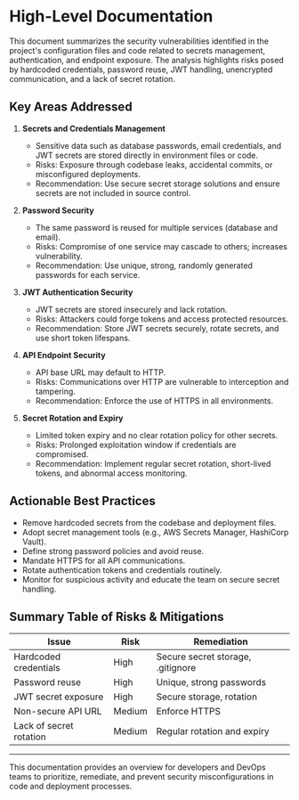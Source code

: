 # High-Level Documentation

This document summarizes the security vulnerabilities identified in the project's configuration files and code related to secrets management, authentication, and endpoint exposure. The analysis highlights risks posed by hardcoded credentials, password reuse, JWT handling, unencrypted communication, and a lack of secret rotation.

## Key Areas Addressed

1. **Secrets and Credentials Management**
   - Sensitive data such as database passwords, email credentials, and JWT secrets are stored directly in environment files or code.
   - Risks: Exposure through codebase leaks, accidental commits, or misconfigured deployments.
   - Recommendation: Use secure secret storage solutions and ensure secrets are not included in source control.

2. **Password Security**
   - The same password is reused for multiple services (database and email).
   - Risks: Compromise of one service may cascade to others; increases vulnerability.
   - Recommendation: Use unique, strong, randomly generated passwords for each service.

3. **JWT Authentication Security**
   - JWT secrets are stored insecurely and lack rotation.
   - Risks: Attackers could forge tokens and access protected resources.
   - Recommendation: Store JWT secrets securely, rotate secrets, and use short token lifespans.

4. **API Endpoint Security**
   - API base URL may default to HTTP.
   - Risks: Communications over HTTP are vulnerable to interception and tampering.
   - Recommendation: Enforce the use of HTTPS in all environments.

5. **Secret Rotation and Expiry**
   - Limited token expiry and no clear rotation policy for other secrets.
   - Risks: Prolonged exploitation window if credentials are compromised.
   - Recommendation: Implement regular secret rotation, short-lived tokens, and abnormal access monitoring.

## Actionable Best Practices

- Remove hardcoded secrets from the codebase and deployment files.
- Adopt secret management tools (e.g., AWS Secrets Manager, HashiCorp Vault).
- Define strong password policies and avoid reuse.
- Mandate HTTPS for all API communications.
- Rotate authentication tokens and credentials routinely.
- Monitor for suspicious activity and educate the team on secure secret handling.

## Summary Table of Risks & Mitigations

| Issue                      | Risk   | Remediation                      |
|----------------------------|--------|----------------------------------|
| Hardcoded credentials      | High   | Secure secret storage, .gitignore|
| Password reuse             | High   | Unique, strong passwords         |
| JWT secret exposure        | High   | Secure storage, rotation         |
| Non-secure API URL         | Medium | Enforce HTTPS                    |
| Lack of secret rotation    | Medium | Regular rotation and expiry      |

---

This documentation provides an overview for developers and DevOps teams to prioritize, remediate, and prevent security misconfigurations in code and deployment processes.